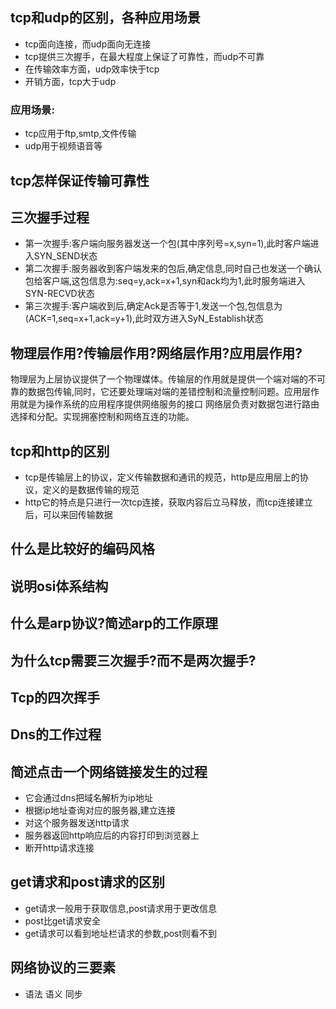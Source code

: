 ## tcp和udp的区别，各种应用场景
* tcp面向连接，而udp面向无连接
* tcp提供三次握手，在最大程度上保证了可靠性，而udp不可靠
* 在传输效率方面，udp效率快于tcp
* 开销方面，tcp大于udp
### 应用场景:
* tcp应用于ftp,smtp,文件传输
* udp用于视频语音等

## tcp怎样保证传输可靠性

## 三次握手过程
- 第一次握手:客户端向服务器发送一个包(其中序列号=x,syn=1),此时客户端进入SYN_SEND状态
- 第二次握手:服务器收到客户端发来的包后,确定信息,同时自己也发送一个确认包给客户端,这包信息为:seq=y,ack=x+1,syn和ack均为1,此时服务端进入SYN-RECVD状态
- 第三次握手:客户端收到后,确定Ack是否等于1,发送一个包,包信息为(ACK=1,seq=x+1,ack=y+1),此时双方进入SyN_Establish状态

## 物理层作用?传输层作用?网络层作用?应用层作用?
物理层为上层协议提供了一个物理媒体。传输层的作用就是提供一个端对端的不可靠的数据包传输,同时，它还要处理端对端的差错控制和流量控制问题。应用层作用就是为操作系统的应用程序提供网络服务的接口
网络层负责对数据包进行路由选择和分配。实现拥塞控制和网络互连的功能。

## tcp和http的区别
* tcp是传输层上的协议，定义传输数据和通讯的规范，http是应用层上的协议，定义的是数据传输的规范
* http它的特点是只进行一次tcp连接，获取内容后立马释放，而tcp连接建立后，可以来回传输数据

## 什么是比较好的编码风格
## 说明osi体系结构
## 什么是arp协议?简述arp的工作原理
## 为什么tcp需要三次握手?而不是两次握手?
## Tcp的四次挥手
## Dns的工作过程

## 简述点击一个网络链接发生的过程
- 它会通过dns把域名解析为ip地址
- 根据ip地址查询对应的服务器,建立连接
- 对这个服务器发送http请求
- 服务器返回http响应后的内容打印到浏览器上
- 断开http请求连接

## get请求和post请求的区别
- get请求一般用于获取信息,post请求用于更改信息
- post比get请求安全
- get请求可以看到地址栏请求的参数,post则看不到

## 网络协议的三要素
- 语法 语义 同步
